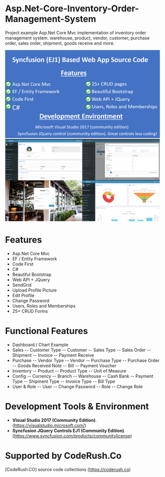 # Asp.Net-Core-Inventory-Order-Management-System
Project example Asp.Net Core Mvc implementation of inventory order management system. warehouse, product, vendor, customer, purchase order, sales order, shipment, goods receive and more.


![userrolemembership1](coderush/wwwroot/images/scm6.png)
![userrolemembership1](coderush/wwwroot/images/scm5.png)


# Features

- Asp.Net Core Mvc
- EF / Entity Framework
- Code First
- C#
- Beautiful Bootstrap
- Web API + JQuery
- SendGrid
- Upload Profile Picture
- Edit Profile
- Change Password
- Users, Roles and Memberships
- 25+ CRUD Forms

# Functional Features

- Dashboard / Chart Example
- Sales
-- Customer Type
-- Customer
-- Sales Type
-- Sales Order
-- Shipment
-- Invoice
-- Payment Receive
- Purchase
-- Vendor Type
-- Vendor
-- Purchase Type
-- Purchase Order
-- Goods Received Note
-- Bill
-- Payment Voucher
- Inventory
-- Product
-- Product Type
-- Unit of Measure
- Config
-- Currency
-- Branch
-- Warehouse
-- Cash Bank
-- Payment Type
-- Shipment Type
-- Invoice Type
-- Bill Type
- User & Role
-- User
-- Change Password
-- Role
-- Change Role


# Development Tools & Environment

- **Visual Studio 2017 (Community Edition)**. (https://visualstudio.microsoft.com/) 
- **Syncfusion JQuery Controls EJ1 (Community Edition)**. (https://www.syncfusion.com/products/communitylicense)



# Supported by CodeRush.Co
[CodeRush.CO] source code collections (https://coderush.co)




